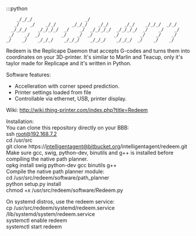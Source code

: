 :::python
                                                                     
        _/_/_/                    _/                                     
       _/    _/    _/_/      _/_/_/    _/_/      _/_/    _/_/_/  _/_/    
      _/_/_/    _/_/_/_/  _/    _/  _/_/_/_/  _/_/_/_/  _/    _/    _/   
     _/    _/  _/        _/    _/  _/        _/        _/    _/    _/    
    _/    _/    _/_/_/    _/_/_/    _/_/_/    _/_/_/  _/    _/    _/     


Redeem is the Replicape Daemon that accepts G-codes and turns them into coordinates on 
your 3D-printer. It's similar to Marlin and Teacup, only it's taylor made for Replicape and it's written in Python. 

Software features:  
- Accelleration with corner speed prediction.  
- Printer settings loaded from file  
- Controllable via ethernet, USB, printer display.   


Wiki: http://wiki.thing-printer.com/index.php?title=Redeem

Installation:  
You can clone this repository directly on your BBB:  
  ssh root@192.168.7.2  
  cd /usr/src  
  git clone https://intelligentagent@bitbucket.org/intelligentagent/redeem.git  
Make sure gcc, swig, python-dev, binutils and g++ is installed before compiling the native path planner.  
  opkg install swig python-dev gcc binutils g++  
Compile the native path planner module:  
  cd /usr/src/redeem/software/path_planner  
  python setup.py install  
  chmod +x /usr/src/redeem/software/Redeem.py
  
On systemd distros, use the redeem service:  
  cp /usr/src/redeem/systemd/redeem.service /lib/systemd/system/redeem.service  
  systemctl enable redeem  
  systemctl start redeem